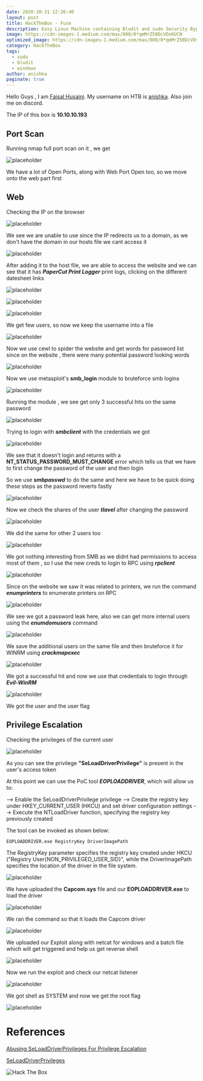 ```yaml
---
date: 2020-10-31 12:26:40
layout: post
title: HackTheBox - Fuse
description: Easy Linux Machine containing Bludit and sudo Security Bypass Privilege Escalation
image: https://cdn-images-1.medium.com/max/800/0*qmMrZ58DcVOsKUCN
optimized_image: https://cdn-images-1.medium.com/max/800/0*qmMrZ58DcVOsKUCN
category: HackTheBox
tags:
  - sudo
  - bludit
  - windows
author: anishka
paginate: true
---
```


Hello Guys , I am <a href="https://twitter.com/_kNgF">Faisal Husaini</a>. My username on HTB is <a href="https://www.hackthebox.eu/home/users/profile/7404">anishka</a>. Also join me on discord.

The IP of this box is **10.10.10.193**

## Port Scan

Running nmap full port scan on it , we get

![placeholder](https://cdn-images-1.medium.com/max/1200/1*CEXSPgTW0Kfna7JTmImdrQ.png "Large example image")

We have a lot of Open Ports, along with Web Port Open too, so we move onto the web part first

## Web

Checking the IP on the browser

![placeholder](https://cdn-images-1.medium.com/max/1200/1*2BEkpa2M4lMufjLTkXHWBw.png "Large example image")

We see we are unable to use since the IP redirects us to a domain, as we don't have the domain in our hosts file we cant access it

![placeholder](https://cdn-images-1.medium.com/max/1200/1*QFW2k2Db6jhf74p-TvITGg.png "Large example image")

After adding it to the host file, we are able to access the website and we can see that it has ***PaperCut Print Logger*** print logs, clicking on the different datesheet links

![placeholder](https://cdn-images-1.medium.com/max/800/1*LYKNKjbvl_cze1CbgkXApg.png "Large example image")

![placeholder](https://cdn-images-1.medium.com/max/800/1*wd9e8FFQkBPrQ5tRmfsXnQ.png "Large example image")

![placeholder](https://cdn-images-1.medium.com/max/800/1*qNCVSlvW3sjP1y1hmIC4qQ.png "Large example image")

We get few users, so now we keep the username into a file

![placeholder](https://cdn-images-1.medium.com/max/800/1*jXqQ4GaA88PW4KilEA482g.png "Large example image")

Now we use cewl to spider the website and get words for password list since on the website , there were many potential password looking words

![placeholder](https://cdn-images-1.medium.com/max/800/1*jBHNeenZY5sBPDTEpP8Zpg.png "Large example image")

Now we use metasploit's **smb_login** module to bruteforce smb logins

![placeholder](https://cdn-images-1.medium.com/max/800/1*roitsm9k3o7z0aJZoRdP6w.png "Large example image")

Running the module , we see get only 3 successful hits on the same password

![placeholder](https://cdn-images-1.medium.com/max/800/1*Vs_x9QA9byYrk0_ePy6BsA.png "Large example image")

Trying to login with ***smbclient*** with the credentials we got

![placeholder](https://cdn-images-1.medium.com/max/800/1*B8JqcKqWz7jpMu4sPXnalw.png "Large example image")

We see that it doesn't login and returns with a **NT_STATUS_PASSWORD_MUST_CHANGE** error which tells us that we have to first change the password of the user and then login

So we use ***smbpasswd*** to do the same and here we have to be quick doing these steps as the password reverts fastly

![placeholder](https://cdn-images-1.medium.com/max/800/1*P7iKH7I_iDQfDI3Z6uipXQ.png "Large example image")

Now we check the shares of the user ***tlavel*** after changing the password

![placeholder](https://cdn-images-1.medium.com/max/800/1*cpxGP5CZ0MQJh7xKBcylMw.png "Large example image")

We did the same for other 2 users too

![placeholder](https://cdn-images-1.medium.com/max/800/1*5zuOMcnkzfEHLCg590l3bg.png "Large example image")

We got nothing interesting from SMB as we didnt had permissions to access most of them , so I use the new creds to login to RPC using ***rpclient***

![placeholder](https://cdn-images-1.medium.com/max/800/1*TRg9s6KyvufY8l_y1HLqxg.png "Large example image")

Since on the website we saw it was related to printers, we run the command ***enumprinters*** to enumerate printers on RPC

![placeholder](https://cdn-images-1.medium.com/max/800/1*MiT8wL9ywfbibeYeIq4SCw.png "Large example image")

We see we got a password leak here, also we can get more internal users using the ***enumdomusers*** command

![placeholder](https://cdn-images-1.medium.com/max/800/1*NQhuKixOMhUOIMGFx2mNNA.png "Large example image")

We save the additional users on the same file and then bruteforce it for WINRM using ***crackmapexec***

![placeholder](https://cdn-images-1.medium.com/max/800/1*DOH84LRtSbKhKy34Qqd-0Q.png "Large example image")

We got a successful hit and now we use that credentials to login through ***Evil-WinRM***

![placeholder](https://cdn-images-1.medium.com/max/800/1*HFvbVxIttzGNcxk0S4vTlA.png "Large example image")

We got the user and the user flag

## Privilege Escalation

Checking the privileges of the current user

![placeholder](https://cdn-images-1.medium.com/max/800/1*Vp9qXfFRZhkLO32HtZ9flA.png "Large example image")

As you can see the privilege **"SeLoadDriverPrivilege"** is present in the user's access token

At this point we can use the PoC tool ***EOPLOADDRIVER***, which will allow us to:

--> Enable the SeLoadDriverPrivilege privilege
--> Create the registry key under HKEY_CURRENT_USER (HKCU) and set driver configuration settings
--> Execute the NTLoadDriver function, specifying the registry key previously created

The tool can be invoked as shown below:

```EOPLOADDRIVER.exe RegistryKey DriverImagePath```

The RegistryKey parameter specifies the registry key created under HKCU ("Registry User{NON_PRIVILEGED_USER_SID}", while the DriverImagePath specifies the location of the driver in the file system.

![placeholder](https://cdn-images-1.medium.com/max/800/1*VpXUruSc16umiZSAP00V2g.png "Large example image")

We have uploaded the **Capcom.sys** file and our **EOPLOADDRIVER.exe** to load the driver

![placeholder](https://cdn-images-1.medium.com/max/800/1*XeHc8GIMXjvk81h5YNjmTA.png "Large example image")

We ran the command so that it loads the Capcom driver

![placeholder](https://cdn-images-1.medium.com/max/800/1*zZZKQTaQgxKfJfmSP3sLaQ.png "Large example image")

We uploaded our Exploit along with netcat for windows and a batch file which will get triggered and help us get reverse shell

![placeholder](https://cdn-images-1.medium.com/max/800/1*CylOn977eBZPq8MDD8GtLA.png "Large example image")

Now we run the exploit and check our netcat listener

![placeholder](https://cdn-images-1.medium.com/max/800/1*R2H_eER0TjQ52MwvijdQ6w.png "Large example image")

We got shell as SYSTEM and now we get the root flag

![placeholder](https://cdn-images-1.medium.com/max/800/1*x4GsO1qThcgSKsgXCA3C0g.png "Large example image")




# References

<a href="https://www.tarlogic.com/en/blog/abusing-seloaddriverprivilege-for-privilege-escalation/">Abusing SeLoadDriverPrivileges For Privilege Escalation</a>

<a href="https://book.hacktricks.xyz/windows/active-directory-methodology/privileged-accounts-and-token-privileges#seloaddriverprivilege">SeLoadDriverPrivileges</a>



<img src="http://www.hackthebox.eu/badge/image/7404" alt="Hack The Box"> 










